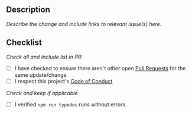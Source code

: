 ## Description

_Describe the change and include links to relevant issue(s) here._

## Checklist

_Check all and include list in PR:_

- [ ] I have checked to ensure there aren't other open
  [Pull Requests](https://github.com/forman/extendit/pulls)
  for the same update/change
- [ ] I respect this project's
  [Code of Conduct](https://github.com/forman/extendit/blob/main/CODE_OF_CONDUCT.md)

_Check and keep if applicable_

- [ ] I verified `npm run typedoc` runs without errors.
